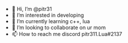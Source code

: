 - 👋 Hi, I’m @pitr31
- 👀 I’m interested in developing
- 🌱 I’m currently learning c++, lua
- 💞️ I’m looking to collaborate on ur mom
- 📫 How to reach me discord pitr311.Lua#2137

<!---
pitr31/pitr31 is a ✨ special ✨ repository because its `README.md` (this file) appears on your GitHub profile.
You can click the Preview link to take a look at your changes.
--->

